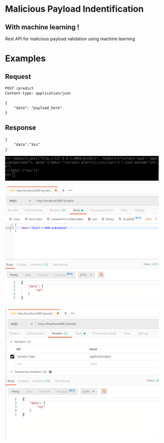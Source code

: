 # Malicious Payload Indentification

## With machine learning !

Rest API for malicious payload validation using machine learning

# Examples

## Request

    POST /predict
    Content-type: application/json

    {
        "data": "payload_here"
    }

## Response

    {
        "data":"Xss"
    }

![alt text](docs/payloads.png)

![alt text](docs/payload2.png)

![alt text](docs/payload3.png)

